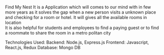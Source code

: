 Find My Nest 
  It is a Application which will comes to our mind with in few more years as it solves the gap when a new person visits a unknown place and checking for a room or hotel.
  It will gives all the available rooms in location <br />
      It is also helpful for students and employees to find a paying guest or to find a roommate to share the room in a metro politan city
      
      
  Technologies Used:
  Backend: Node.js, Express.js
  Frontend: Javascript, React.js, Redux
  Database: Mongo DB
  
